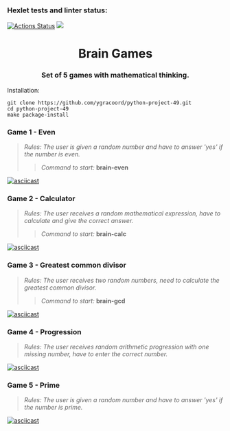 ### Hexlet tests and linter status:
[![Actions Status](https://github.com/ygracoord/python-project-49/workflows/hexlet-check/badge.svg)](https://github.com/ygracoord/python-project-49/actions)
<a href="https://codeclimate.com/github/ygracoord/python-project-49/maintainability"><img src="https://api.codeclimate.com/v1/badges/542260acafd429a5b283/maintainability" /></a>

<h1 align="center">Brain Games</h1>
<h3 align="center">Set of 5 games with mathematical thinking.</h3>

Installation:
    
    git clone https://github.com/ygracoord/python-project-49.git
    cd python-project-49
    make package-install

### Game 1 - Even

> *Rules: The user is given a random number and have to answer 'yes' if the number is even.*
>> *Command to start:* **brain-even**

[![asciicast](https://asciinema.org/a/558441.png)](https://asciinema.org/a/558441)

### Game 2 - Calculator

> *Rules: The user receives a random mathematical expression, have to calculate and give the correct answer.*
>> *Command to start:* **brain-calc**

[![asciicast](https://asciinema.org/a/558445.png)](https://asciinema.org/a/558445)

### Game 3 - Greatest common divisor

> *Rules: The user receives two random numbers, need to calculate the greatest common divisor.*
>> *Command to start:* **brain-gcd**

[![asciicast](https://asciinema.org/a/558447.png)](https://asciinema.org/a/558447)

### Game 4 - Progression

> *Rules: The user receives random arithmetic progression with one missing number, have to enter the correct number.*

[![asciicast](https://asciinema.org/a/555673.png)](https://asciinema.org/a/555673)

### Game 5 - Prime

> *Rules: The user is given a random number and have to answer 'yes' if the number is prime.*

[![asciicast](https://asciinema.org/a/555991.png)](https://asciinema.org/a/555991)
